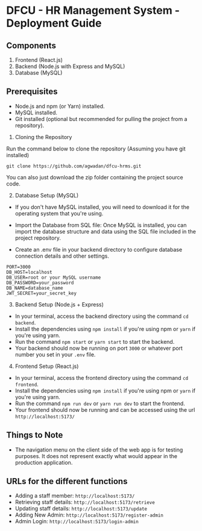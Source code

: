 # DFCU - HR Management System - Deployment Guide

## Components

1. Frontend (React.js)
2. Backend (Node.js with Express and MySQL)
3. Database (MySQL)

## Prerequisites

- Node.js and npm (or Yarn) installed.
- MySQL installed.
- Git installed (optional but recommended for pulling the project from a repository).

1. Cloning the Repository

Run the command below to clone the repository (Assuming you have git installed)

`git clone https://github.com/agwadan/dfcu-hrms.git`

You can also just download the zip folder containing the project source code.

2. Database Setup (MySQL)

- If you don't have MySQL installed, you will need to download it for the operating system that you're using.

- Import the Database from SQL file: Once MySQL is installed, you can import the database structure and data using the SQL file included in the project repository.

- Create an .env file in your backend directory to configure database connection details and other settings.

```
PORT=3000
DB_HOST=localhost
DB_USER=root or your MySQL username
DB_PASSWORD=your_password
DB_NAME=database_name
JWT_SECRET=your_secret_key

```

3. Backend Setup (Node.js + Express)

- In your terminal, access the backend directory using the command `cd backend`.
- Install the dependencies using `npm install` if you're using npm or `yarn` if you're using yarn.
- Run the command `npm start` or `yarn start` to start the backend.
- Your backend should now be running on port `3000` or whatever port number you set in your `.env` file.

4. Frontend Setup (React.js)

- In your terminal, access the frontend directory using the command `cd frontend`.
- Install the dependencies using `npm install` if you're using npm or `yarn` if you're using yarn.
- Run the command `npm run dev` or `yarn run dev` to start the frontend.
- Your frontend should now be running and can be accessed using the url `http://localhost:5173/`

## Things to Note

- The navigation menu on the client side of the web app is for testing purposes. It does not represent exactly what would appear in the production application.

## URLs for the different functions

- Adding a staff member: `http://localhost:5173/`
- Retrieving staff details: `http://localhost:5173/retrieve`
- Updating staff details: `http://localhost:5173/update`
- Adding New Admin: `http://localhost:5173/register-admin`
- Admin Login: `http://localhost:5173/login-admin`

